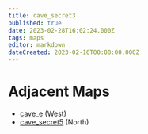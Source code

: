 ```yaml
---
title: cave_secret3
published: true
date: 2023-02-28T16:02:24.000Z
tags: maps
editor: markdown
dateCreated: 2023-02-16T00:00:00.000Z
---
```



# Adjacent Maps
 * [cave_e](/maps/cave_e) (West)
 * [cave_secret5](/maps/cave_secret5) (North)
